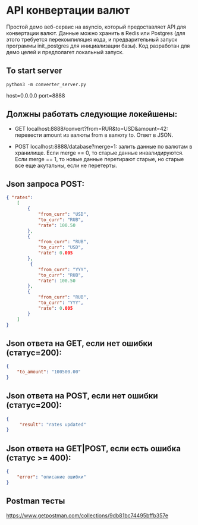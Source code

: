 # API конвертации валют
Простой демо веб-сервис на asyncio, который предоставляет API для конвертации валют. Данные можно хранить в Redis или Postgres (для этого требуется перекомпиляция кода, и предварительный запуск программы init_postgres для инициализации базы). 
Код разработан для демо целей и предполагет локальный запуск. 

## To start server
```text
python3 -m converter_server.py
```
host=0.0.0.0 port=8888

## Должны работать следующие локейшены:

- GET localhost:8888/convert?from=RUR&to=USD&amount=42: перевести amount из валюты from в валюту to. Ответ в JSON.

- POST localhost:8888/database?merge=1: залить данные по валютам в хранилище. Если merge == 0, то старые данные инвалидируются. Если merge == 1, то новые данные перетирают старые, но старые все еще акутальны, если не перетерты.

## Json запроса POST:
```json
{ "rates":
	[
	    {
	        "from_curr": "USD",
	        "to_curr": "RUB",
	        "rate": 100.50
	    },
	    {
	        "from_curr": "RUB",
	        "to_curr": "USD",
	        "rate": 0.005
	    },
	     {
	        "from_curr": "YYY",
	        "to_curr": "RUB",
	        "rate": 100.50
	    },
	    {
	        "from_curr": "RUB",
	        "to_curr": "YYY",
	        "rate": 0.005
	    }
	]
}
```



## Json ответа на GET, если нет ошибки (статус=200):
```json
{
    "to_amount": "100500.00"
}
```

## Json ответа на POST, если нет ошибки (статус=200):
```json
{
     "result": "rates updated"
}
```

## Json ответа на GET|POST, если есть ошибка (статус >= 400):
```json
{
    "error": "описание ошибки"
}
```

## Postman тесты

https://www.getpostman.com/collections/9db81bc74495bffb357e
